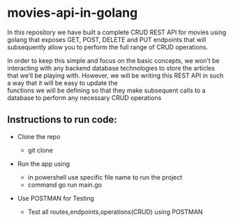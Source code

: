 # movies-api-in-golang
In this repository we have built a complete CRUD REST API for movies using golang that exposes GET, POST, DELETE and PUT endpoints that will subsequently allow 
you to perform the full range of CRUD operations.

In order to keep this simple and focus on the basic concepts, we won’t be interacting with any backend database technologies to store
the articles that we’ll be playing with. However, we will be writing this REST API in such a way that it will be easy to update the  
functions we will be defining so that they make subsequent calls to a database to perform any necessary CRUD operations 

## Instructions to run code:
-  Clone the repo
     * git clone
  
 - Run the app using
     * in powershell use specific file name to run the project
     * command go run main.go

 - Use POSTMAN for Testing
    * Test all routes,endpoints,operations(CRUD) using POSTMAN
